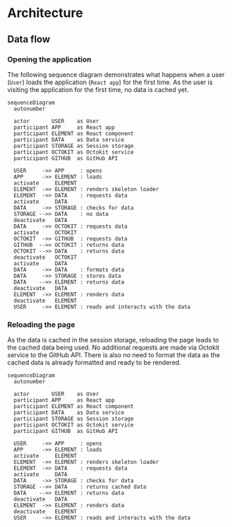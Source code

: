 # Architecture

## Data flow

### Opening the application

The following sequence diagram demonstrates what happens when a user (`User`) loads the application (`React app`) for the first time. As the user is visiting the application for the first time, no data is cached yet.

```mermaid
sequenceDiagram
  autonumber

  actor       USER    as User
  participant APP     as React app
  participant ELEMENT as React component
  participant DATA    as Data service
  participant STORAGE as Session storage
  participant OCTOKIT as Octokit service
  participant GITHUB  as GitHub API

  USER     ->> APP     : opens
  APP      ->> ELEMENT : loads
  activate     ELEMENT
  ELEMENT  ->> ELEMENT : renders skeleton loader
  ELEMENT  ->> DATA    : requests data
  activate     DATA
  DATA     ->> STORAGE : checks for data
  STORAGE -->> DATA    : no data
  deactivate   DATA
  DATA     ->> OCTOKIT : requests data
  activate     OCTOKIT
  OCTOKIT  ->> GITHUB  : requests data
  GITHUB  -->> OCTOKIT : returns data
  OCTOKIT -->> DATA    : returns data
  deactivate   OCTOKIT
  activate     DATA
  DATA     ->> DATA    : formats data
  DATA     ->> STORAGE : stores data
  DATA    -->> ELEMENT : returns data
  deactivate   DATA
  ELEMENT  ->> ELEMENT : renders data
  deactivate   ELEMENT
  USER     ->> ELEMENT : reads and interacts with the data
```

### Reloading the page

As the data is cached in the session storage, reloading the page leads to the cached data being used. No additional requests are made via Octokit service to the GitHub API. There is also no need to format the data as the cached data is already formatted and ready to be rendered.

```mermaid
sequenceDiagram
  autonumber

  actor       USER    as User
  participant APP     as React app
  participant ELEMENT as React component
  participant DATA    as Data service
  participant STORAGE as Session storage
  participant OCTOKIT as Octokit service
  participant GITHUB  as GitHub API

  USER     ->> APP     : opens
  APP      ->> ELEMENT : loads
  activate     ELEMENT
  ELEMENT  ->> ELEMENT : renders skeleton loader
  ELEMENT  ->> DATA    : requests data
  activate     DATA
  DATA     ->> STORAGE : checks for data
  STORAGE -->> DATA    : returns cached data
  DATA    -->> ELEMENT : returns data
  deactivate   DATA
  ELEMENT  ->> ELEMENT : renders data
  deactivate   ELEMENT
  USER     ->> ELEMENT : reads and interacts with the data
```
